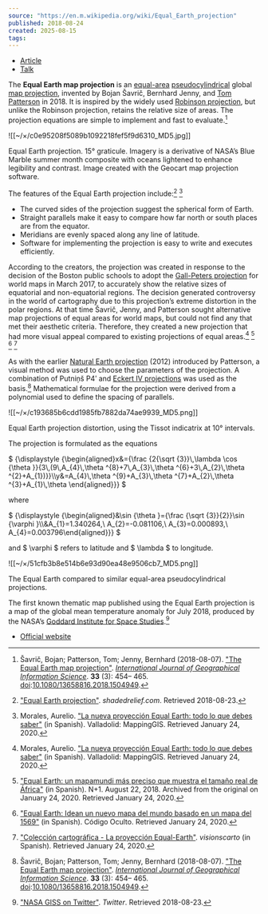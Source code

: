 ```yaml
---
source: "https://en.m.wikipedia.org/wiki/Equal_Earth_projection"
published: 2018-08-24
created: 2025-08-15
tags:
---
```

- [Article](https://en.m.wikipedia.org/wiki/Equal_Earth_projection)
- [Talk](https://en.m.wikipedia.org/wiki/Talk:Equal_Earth_projection)

The **Equal Earth map projection** is an [equal-area](https://en.m.wikipedia.org/wiki/Equal-area_projection "Equal-area projection") [pseudocylindrical](https://en.m.wikipedia.org/wiki/Pseudocylindrical "Pseudocylindrical") global [map projection](https://en.m.wikipedia.org/wiki/Map_projection "Map projection"), invented by Bojan Šavrič, Bernhard Jenny, and [Tom Patterson](https://en.m.wikipedia.org/w/index.php?title=Tom_Patterson_\(cartographer\)&action=edit&redlink=1 "Tom Patterson (cartographer) (page does not exist)") in 2018. It is inspired by the widely used [Robinson projection](https://en.m.wikipedia.org/wiki/Robinson_projection "Robinson projection"), but unlike the Robinson projection, retains the relative size of areas. The projection equations are simple to implement and fast to evaluate.[^1]

![[~/×/c0e95208f5089b1092218fef5f9d6310_MD5.jpg]]

Equal Earth projection. 15° graticule. Imagery is a derivative of NASA’s Blue Marble summer month composite with oceans lightened to enhance legibility and contrast. Image created with the Geocart map projection software.

The features of the Equal Earth projection include:[^2] [^3]

- The curved sides of the projection suggest the spherical form of Earth.
- Straight parallels make it easy to compare how far north or south places are from the equator.
- Meridians are evenly spaced along any line of latitude.
- Software for implementing the projection is easy to write and executes efficiently.

According to the creators, the projection was created in response to the decision of the Boston public schools to adopt the [Gall-Peters projection](https://en.m.wikipedia.org/wiki/Gall-Peters_projection "Gall-Peters projection") for world maps in March 2017, to accurately show the relative sizes of equatorial and non-equatorial regions. The decision generated controversy in the world of cartography due to this projection’s extreme distortion in the polar regions. At that time Šavrič, Jenny, and Patterson sought alternative map projections of equal areas for world maps, but could not find any that met their aesthetic criteria. Therefore, they created a new projection that had more visual appeal compared to existing projections of equal areas.[^3] [^4] [^5] [^6]

As with the earlier [Natural Earth projection](https://en.m.wikipedia.org/wiki/Natural_Earth_projection "Natural Earth projection") (2012) introduced by Patterson, a visual method was used to choose the parameters of the projection. A combination of Putniņš P4ʹ and [Eckert IV projections](https://en.m.wikipedia.org/wiki/Eckert_IV_projection "Eckert IV projection") was used as the basis.[^1] Mathematical formulae for the projection were derived from a polynomial used to define the spacing of parallels.

![[~/×/c193685b6cdd1985fb7882da74ae9939_MD5.png]]

Equal Earth projection distortion, using the Tissot indicatrix at 10° intervals.

The projection is formulated as the equations

$ {\\displaystyle {\\begin{aligned}x&={\\frac {2{\\sqrt {3}}\\,\\lambda \\cos {\\theta }}{3\\,(9\\,A\_{4}\\,\\theta ^{8}+7\\,A\_{3}\\,\\theta ^{6}+3\\,A\_{2}\\,\\theta ^{2}+A\_{1})}}\\\\y&=A\_{4}\\,\\theta ^{9}+A\_{3}\\,\\theta ^{7}+A\_{2}\\,\\theta ^{3}+A\_{1}\\,\\theta \\end{aligned}}} $

where

$ {\\displaystyle {\\begin{aligned}&\\sin {\\theta }={\\frac {\\sqrt {3}}{2}}\\sin {\\varphi }\\\\&A\_{1}=1.340264,\\ A\_{2}=-0.081106,\\ A\_{3}=0.000893,\\ A\_{4}=0.003796\\end{aligned}}} $

and $ \\varphi $ refers to latitude and $ \\lambda $ to longitude.

![[~/×/51cfb3b8e514b6e93d90ea48e9506cb7_MD5.png]]

The Equal Earth compared to similar equal-area pseudocylindrical projections.

The first known thematic map published using the Equal Earth projection is a map of the global mean temperature anomaly for July 2018, produced by the NASA’s [Goddard Institute for Space Studies](https://en.m.wikipedia.org/wiki/Goddard_Institute_for_Space_Studies "Goddard Institute for Space Studies").[^7]

- [Official website](https://equal-earth.com/)

[^1]: Šavrič, Bojan; Patterson, Tom; Jenny, Bernhard (2018-08-07). ["The Equal Earth map projection"](https://www.researchgate.net/publication/326879978). *[International Journal of Geographical Information Science](https://en.m.wikipedia.org/wiki/International_Journal_of_Geographical_Information_Science "International Journal of Geographical Information Science")*. **33** (3): 454– 465. [doi](https://en.m.wikipedia.org/wiki/Doi_\(identifier\) "Doi (identifier)"):[10.1080/13658816.2018.1504949](https://doi.org/10.1080%2F13658816.2018.1504949).

[^2]: ["Equal Earth projection"](http://shadedrelief.com/ee_proj/). *shadedrelief.com*. Retrieved 2018-08-23.

[^3]: Morales, Aurelio. ["La nueva proyección Equal Earth: todo lo que debes saber"](https://mappinggis.com/2018/09/la-nueva-proyeccion-equal-earth-todo-lo-que-debes-saber/) (in Spanish). Valladolid: MappingGIS. Retrieved January 24, 2020.

[^4]: ["Equal Earth: un mapamundi más preciso que muestra el tamaño real de África"](https://web.archive.org/web/20200124193934/https://nmas1.org/news/2018/08/22/mapa-equal-earth-ciencia) (in Spanish). N+1. August 22, 2018. Archived from the original on January 24, 2020. Retrieved January 24, 2020.

[^5]: ["Equal Earth: Idean un nuevo mapa del mundo basado en un mapa del 1569"](https://codigooculto.com/2018/08/equal-earth-idean-un-nuevo-mapa-del-mundo-basado-en-un-mapa-del-1569/) (in Spanish). Código Oculto. Retrieved January 24, 2020.

[^6]: ["Colección cartográfica - La proyección Equal-Earth"](https://visionscarto.net/la-proyeccion-equal-earth). *visionscarto* (in Spanish). Retrieved January 24, 2020.

[^7]: ["NASA GISS on Twitter"](https://twitter.com/NASAGISS/status/1029769823167963136). *Twitter*. Retrieved 2018-08-23.